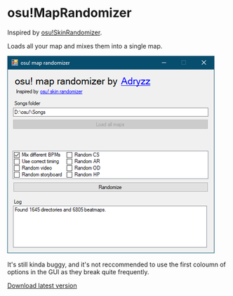 # osu!MapRandomizer

Inspired by [osu!SkinRandomizer](https://github.com/realTobby/OsuSkinRandomizer).

Loads all your map and mixes them into a single map.

![](https://github.com/adryzz/osu-MapRandomizer/blob/master/osu!MapRandomizer/Screenshots/screenshot0.PNG?raw=true)

It's still kinda buggy, and it's not reccommended to use the first coloumn of options in the GUI as they break quite frequently.

[Download latest version](https://github.com/adryzz/osu-MapRandomizer/releases/latest)
